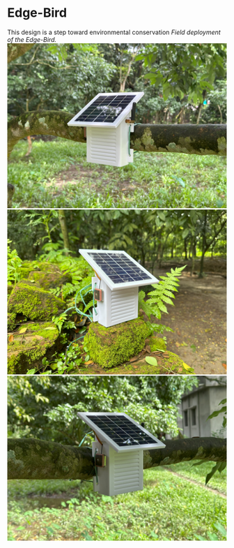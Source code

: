 # Edge-Bird
This design is a step toward environmental conservation
*Field deployment of the Edge-Bird.*
![Deployment of the Edge-Bird](deployment_img1.jpg)
![Deployment of the Edge-Bird](deployment_img2.jpg)
![Deployment of the Edge-Bird](deployment_img3.jpg)

